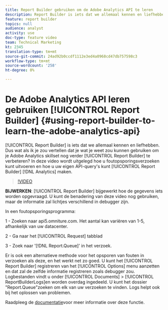 ```yaml
---
title: Report Builder gebruiken om de Adobe Analytics API te leren
description: Report Builder is iets dat we allemaal kennen en liefhebben. Dus wat als ik je zou vertellen dat je wat je weet over Report Builder zou kunnen gebruiken om je Adobe Analytics skillset nog verder te verbeteren? In deze video bekijken we hoe we foutopsporingsverzoeken van Report Builder kunnen uitvoeren en gebruiken we deze om te leren hoe we uw eigen API-query's voor Analytics kunnen maken.
feature: report builder
topics: null
audience: analyst
activity: use
doc-type: feature video
team: Technical Marketing
kt: 2345
translation-type: tm+mt
source-git-commit: 24ad92b0ccdf1112e3ed4a0968cd47db757598c3
workflow-type: tm+mt
source-wordcount: '258'
ht-degree: 0%

---
```



# De Adobe Analytics API leren gebruiken [!UICONTROL Report Builder] {#using-report-builder-to-learn-the-adobe-analytics-api}

[!UICONTROL Report Builder] is iets dat we allemaal kennen en liefhebben. Dus wat als ik je zou vertellen dat je wat je weet zou kunnen gebruiken om je Adobe Analytics skillset nog verder [!UICONTROL Report Builder] te verbeteren? In deze video wordt uitgelegd hoe u foutopsporingsverzoeken kunt uitvoeren en hoe u uw eigen API-query&#39;s kunt [!UICONTROL Report Builder] [!DNL Analytics] maken.

>[!VIDEO](https://video.tv.adobe.com/v/25442/?quality=12)

**BIJWERKEN**: [!UICONTROL Report Builder] bijgewerkt hoe de gegevens iets worden opgevraagd. U kunt de benadering van deze video nog gebruiken, maar de informatie zal lichtjes verschillend in debugger zijn.

In een foutopsporingsprogramma:

1 - Zoeken naar api5.omniture.com. Het aantal kan variëren van 1-5, afhankelijk van uw datacenter.

2 - Ga naar het [!UICONTROL Request] tabblad

3 - Zoek naar &#39;[!DNL Report.Queue]&#39; in het verzoek.

Er is ook een alternatieve methode voor het opsporen van fouten in verzoeken als deze, en het werkt net zo goed. U kunt het [!UICONTROL Report Builder] registreren van het [!UICONTROL Options] menu aanzetten en dat zal de zelfde informatie registreren zoals debugger zou. Logbestanden vindt u onder [!UICONTROL Documents] > [!UICONTROL ReportBuilderLogs]en worden overdag ingedeeld. U kunt het dossier &quot;Report.Queue&quot;zoeken om elk van uw verzoeken te vinden. Logs helpt ook bij het oplossen van problemen.

Raadpleeg de [documentatie](https://www.adobe.io/)voor meer informatie over deze functie.
